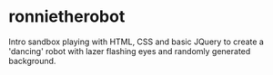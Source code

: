 # ronnietherobot

Intro sandbox playing with HTML, CSS and basic JQuery to create a 'dancing' robot with lazer flashing eyes and randomly generated background.

